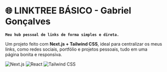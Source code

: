 # 🌐 LINKTREE BÁSICO - Gabriel Gonçalves

**`Meu hub pessoal de links de forma simples e direta.`**

Um projeto feito com **Next.js + Tailwind CSS**, ideal para centralizar os meus links, como redes sociais, portfólio e projetos pessoais, tudo em uma página bonita e responsiva.

<p align="left">
  <img alt="Next.js" src="https://img.shields.io/badge/Next.js-000000?style=for-the-badge&logo=next.js&logoColor=white"/>
  <img alt="React" src="https://img.shields.io/badge/React-61DAFB?style=for-the-badge&logo=react&logoColor=white"/>
  <img alt="Tailwind CSS" src="https://img.shields.io/badge/TailwindCSS-06B6D4?style=for-the-badge&logo=tailwindcss&logoColor=white"/>
</p>
